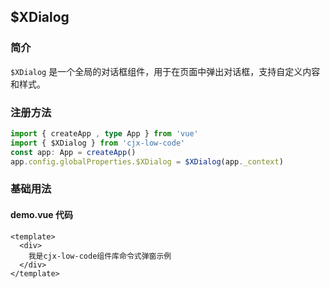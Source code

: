 ## $XDialog

### 简介

`$XDialog` 是一个全局的对话框组件，用于在页面中弹出对话框，支持自定义内容和样式。

### 注册方法

```ts
import { createApp , type App } from 'vue'
import { $XDialog } from 'cjx-low-code'
const app: App = createApp()
app.config.globalProperties.$XDialog = $XDialog(app._context)
```

### 基础用法

<preview path="../../examples/dialog/basic/index.vue" class="vp-raw" :source="false" />

#### demo.vue 代码

```vue
<template>
  <div>
    我是cjx-low-code组件库命令式弹窗示例
  </div>
</template>
```
